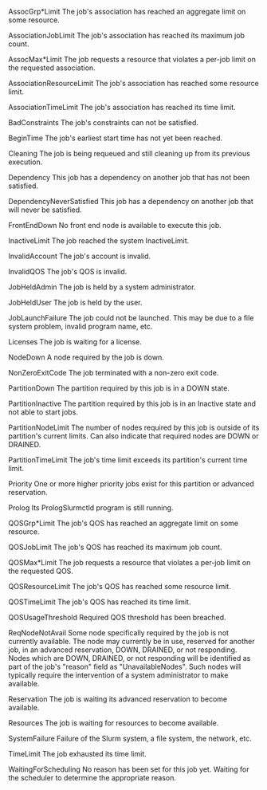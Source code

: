 AssocGrp*Limit
The job's association has reached an aggregate limit on some resource.

AssociationJobLimit
The job's association has reached its maximum job count.

AssocMax*Limit
The job requests a resource that violates a per-job limit on the requested association.

AssociationResourceLimit
The job's association has reached some resource limit.

AssociationTimeLimit
The job's association has reached its time limit.

BadConstraints
The job's constraints can not be satisfied.

BeginTime
The job's earliest start time has not yet been reached.

Cleaning
The job is being requeued and still cleaning up from its previous execution.

Dependency
This job has a dependency on another job that has not been satisfied.

DependencyNeverSatisfied
This job has a dependency on another job that will never be satisfied.

FrontEndDown
No front end node is available to execute this job.

InactiveLimit
The job reached the system InactiveLimit.

InvalidAccount
The job's account is invalid.

InvalidQOS
The job's QOS is invalid.

JobHeldAdmin
The job is held by a system administrator.

JobHeldUser
The job is held by the user.

JobLaunchFailure
The job could not be launched. This may be due to a file system problem, invalid program name, etc.

Licenses
The job is waiting for a license.

NodeDown
A node required by the job is down.

NonZeroExitCode
The job terminated with a non-zero exit code.

PartitionDown
The partition required by this job is in a DOWN state.

PartitionInactive
The partition required by this job is in an Inactive state and not able to start jobs.

PartitionNodeLimit
The number of nodes required by this job is outside of its partition's current limits. Can also indicate that required nodes are DOWN or DRAINED.

PartitionTimeLimit
The job's time limit exceeds its partition's current time limit.

Priority
One or more higher priority jobs exist for this partition or advanced reservation.

Prolog
Its PrologSlurmctld program is still running.

QOSGrp*Limit
The job's QOS has reached an aggregate limit on some resource.

QOSJobLimit
The job's QOS has reached its maximum job count.

QOSMax*Limit
The job requests a resource that violates a per-job limit on the requested QOS.

QOSResourceLimit
The job's QOS has reached some resource limit.

QOSTimeLimit
The job's QOS has reached its time limit.

QOSUsageThreshold
Required QOS threshold has been breached.

ReqNodeNotAvail
Some node specifically required by the job is not currently available. The node may currently be in use, reserved for another job, in an advanced reservation, DOWN, DRAINED, or not responding. Nodes which are DOWN, DRAINED, or not responding will be identified as part of the job's "reason" field as "UnavailableNodes". Such nodes will typically require the intervention of a system administrator to make available.

Reservation
The job is waiting its advanced reservation to become available.

Resources
The job is waiting for resources to become available.

SystemFailure
Failure of the Slurm system, a file system, the network, etc.

TimeLimit
The job exhausted its time limit.

WaitingForScheduling
No reason has been set for this job yet. Waiting for the scheduler to determine the appropriate reason.
